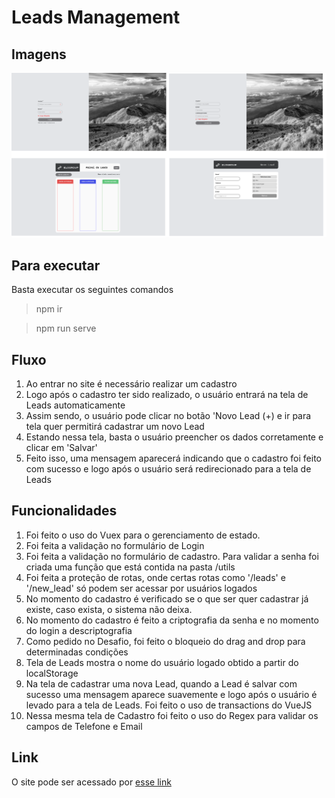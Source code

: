 # Leads Management

## Imagens

![Telas](https://github.com/rvgcampos/leads-management/blob/main/src/assets/telas.png)

## Para executar

Basta executar os seguintes comandos

> npm ir 

> npm run serve

## Fluxo

1. Ao entrar no site é necessário realizar um cadastro
1. Logo após o cadastro ter sido realizado, o usuário entrará na tela de Leads automaticamente
1. Assim sendo, o usuário pode clicar no botão 'Novo Lead (+) e ir para tela quer permitirá cadastrar um novo Lead
1. Estando nessa tela, basta o usuário preencher os dados corretamente e clicar em 'Salvar'
1. Feito isso, uma mensagem aparecerá indicando que o cadastro foi feito com sucesso e logo após o usuário será redirecionado para a tela de Leads

## Funcionalidades

1. Foi feito o uso do Vuex para o gerenciamento de estado.
1. Foi feita a validação no formulário de Login
1. Foi feita a validação no formulário de cadastro. Para validar a senha foi criada uma função que está contida na pasta /utils
1. Foi feita a proteção de rotas, onde certas rotas como '/leads' e '/new_lead' só podem ser acessar por usuários logados
1. No momento do cadastro é verificado se o que ser quer cadastrar já existe, caso exista, o sistema não deixa.
1. No momento do cadastro é feito a criptografia da senha e no momento do login a descriptografia
1. Como pedido no Desafio, foi feito o bloqueio do drag and drop para determinadas condições
1. Tela de Leads mostra o nome do usuário logado obtido a partir do localStorage
1. Na tela de cadastrar uma nova Lead, quando a Lead é salvar com sucesso uma mensagem aparece suavemente e logo após o usuário é levado para a tela de Leads. Foi feito o uso de transactions do VueJS
1. Nessa mesma tela de Cadastro foi feito o uso do Regex para validar os campos de Telefone e Email

## Link

O site pode ser acessado por [esse link](https://unruffled-golick-435afc.netlify.app/)
